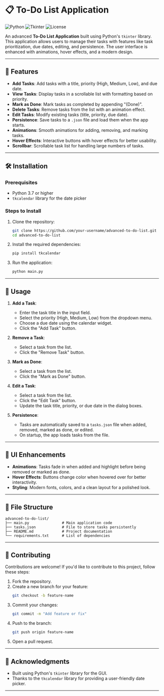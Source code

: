 
# 📋 To-Do List Application

![Python](https://img.shields.io/badge/Python-3.7%20%7C%203.8%20%7C%203.9%20%7C%203.10-blue) ![Tkinter](https://img.shields.io/badge/Tkinter-GUI-orange) ![License](https://img.shields.io/badge/License-MIT-green)

An advanced **To-Do List Application** built using Python's `tkinter` library. This application allows users to manage their tasks with features like task prioritization, due dates, editing, and persistence. The user interface is enhanced with animations, hover effects, and a modern design.

---

## 🌟 Features

- **Add Tasks**: Add tasks with a title, priority (High, Medium, Low), and due date.
- **View Tasks**: Display tasks in a scrollable list with formatting based on priority.
- **Mark as Done**: Mark tasks as completed by appending "(Done)".
- **Delete Tasks**: Remove tasks from the list with an animation effect.
- **Edit Tasks**: Modify existing tasks (title, priority, due date).
- **Persistence**: Save tasks to a `.json` file and load them when the app starts.
- **Animations**: Smooth animations for adding, removing, and marking tasks.
- **Hover Effects**: Interactive buttons with hover effects for better usability.
- **Scrollbar**: Scrollable task list for handling large numbers of tasks.

---

## 🛠️ Installation

### Prerequisites

- Python 3.7 or higher
- `tkcalendar` library for the date picker

### Steps to Install

1. Clone the repository:
   ```bash
   git clone https://github.com/your-username/advanced-to-do-list.git
   cd advanced-to-do-list
   ```

2. Install the required dependencies:
   ```bash
   pip install tkcalendar
   ```

3. Run the application:
   ```bash
   python main.py
   ```

---

## 🚀 Usage

1. **Add a Task**:
   - Enter the task title in the input field.
   - Select the priority (High, Medium, Low) from the dropdown menu.
   - Choose a due date using the calendar widget.
   - Click the "Add Task" button.

2. **Remove a Task**:
   - Select a task from the list.
   - Click the "Remove Task" button.

3. **Mark as Done**:
   - Select a task from the list.
   - Click the "Mark as Done" button.

4. **Edit a Task**:
   - Select a task from the list.
   - Click the "Edit Task" button.
   - Update the task title, priority, or due date in the dialog boxes.

5. **Persistence**:
   - Tasks are automatically saved to a `tasks.json` file when added, removed, marked as done, or edited.
   - On startup, the app loads tasks from the file.

---

## 🎨 UI Enhancements

- **Animations**: Tasks fade in when added and highlight before being removed or marked as done.
- **Hover Effects**: Buttons change color when hovered over for better interactivity.
- **Styling**: Modern fonts, colors, and a clean layout for a polished look.

---

## 📂 File Structure

```
advanced-to-do-list/
├── main.py               # Main application code
├── tasks.json            # File to store tasks persistently
├── README.md             # Project documentation
└── requirements.txt      # List of dependencies
```

---

## 🤝 Contributing

Contributions are welcome! If you'd like to contribute to this project, follow these steps:

1. Fork the repository.
2. Create a new branch for your feature:
   ```bash
   git checkout -b feature-name
   ```
3. Commit your changes:
   ```bash
   git commit -m "Add feature or fix"
   ```
4. Push to the branch:
   ```bash
   git push origin feature-name
   ```
5. Open a pull request.

---





## 🙏 Acknowledgments

- Built using Python's `tkinter` library for the GUI.
- Thanks to the `tkcalendar` library for providing a user-friendly date picker.


---


